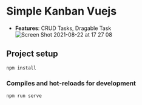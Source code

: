# Simple Kanban Vuejs
- **Features**: CRUD Tasks, Dragable Task
![Screen Shot 2021-08-22 at 17 27 08](https://user-images.githubusercontent.com/34502476/130351821-29ca3427-958d-43a0-b291-947f5255f121.png)
## Project setup
```
npm install
```

### Compiles and hot-reloads for development
```
npm run serve
```
